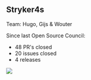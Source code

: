 ## Stryker4s

Team: Hugo, Gijs & Wouter

Since last Open Source Council:

- 48 PR's closed
- 20 issues closed
- 4 releases

![](./img/stryker4s-downloads.png)
